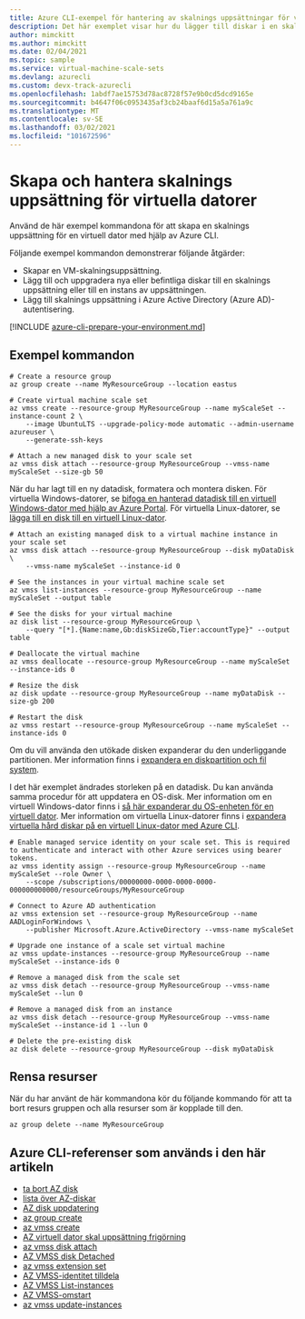 ```yaml
---
title: Azure CLI-exempel för hantering av skalnings uppsättningar för virtuella datorer
description: Det här exemplet visar hur du lägger till diskar i en skalnings uppsättning för virtuella datorer. Du kan uppgradera diskar och lägga till dina virtuella datorer i Azure AD-autentisering.
author: mimckitt
ms.author: mimckitt
ms.date: 02/04/2021
ms.topic: sample
ms.service: virtual-machine-scale-sets
ms.devlang: azurecli
ms.custom: devx-track-azurecli
ms.openlocfilehash: 1abdf7ae15753d78ac8728f57e9b0cd5dcd9165e
ms.sourcegitcommit: b4647f06c0953435af3cb24baaf6d15a5a761a9c
ms.translationtype: MT
ms.contentlocale: sv-SE
ms.lasthandoff: 03/02/2021
ms.locfileid: "101672596"
---
```

# <a name="create-and-manage-virtual-machine-scale-set"></a>Skapa och hantera skalnings uppsättning för virtuella datorer

Använd de här exempel kommandona för att skapa en skalnings uppsättning för en virtuell dator med hjälp av Azure CLI.

Följande exempel kommandon demonstrerar följande åtgärder:

* Skapar en VM-skalningsuppsättning.
* Lägg till och uppgradera nya eller befintliga diskar till en skalnings uppsättning eller till en instans av uppsättningen.
* Lägg till skalnings uppsättning i Azure Active Directory (Azure AD)-autentisering.

[!INCLUDE [azure-cli-prepare-your-environment.md](../../../includes/azure-cli-prepare-your-environment.md)]

## <a name="sample-commands"></a>Exempel kommandon

```azurecli
# Create a resource group
az group create --name MyResourceGroup --location eastus

# Create virtual machine scale set
az vmss create --resource-group MyResourceGroup --name myScaleSet --instance-count 2 \
    --image UbuntuLTS --upgrade-policy-mode automatic --admin-username azureuser \
    --generate-ssh-keys

# Attach a new managed disk to your scale set
az vmss disk attach --resource-group MyResourceGroup --vmss-name myScaleSet --size-gb 50
```

När du har lagt till en ny datadisk, formatera och montera disken. För virtuella Windows-datorer, se [bifoga en hanterad datadisk till en virtuell Windows-dator med hjälp av Azure Portal](../../virtual-machines/windows/attach-managed-disk-portal.md). För virtuella Linux-datorer, se [lägga till en disk till en virtuell Linux-dator](../../virtual-machines/linux/add-disk.md).

```azurecli
# Attach an existing managed disk to a virtual machine instance in your scale set
az vmss disk attach --resource-group MyResourceGroup --disk myDataDisk \
    --vmss-name myScaleSet --instance-id 0

# See the instances in your virtual machine scale set
az vmss list-instances --resource-group MyResourceGroup --name myScaleSet --output table

# See the disks for your virtual machine
az disk list --resource-group MyResourceGroup \
    --query "[*].{Name:name,Gb:diskSizeGb,Tier:accountType}" --output table

# Deallocate the virtual machine
az vmss deallocate --resource-group MyResourceGroup --name myScaleSet --instance-ids 0 

# Resize the disk
az disk update --resource-group MyResourceGroup --name myDataDisk --size-gb 200

# Restart the disk
az vmss restart --resource-group MyResourceGroup --name myScaleSet --instance-ids 0
```

Om du vill använda den utökade disken expanderar du den underliggande partitionen. Mer information finns i [expandera en diskpartition och fil system](../../virtual-machines/linux/expand-disks.md#expand-a-disk-partition-and-filesystem).

I det här exemplet ändrades storleken på en datadisk. Du kan använda samma procedur för att uppdatera en OS-disk. Mer information om en virtuell Windows-dator finns i [så här expanderar du OS-enheten för en virtuell dator](../../virtual-machines/windows/expand-os-disk.md). Mer information om virtuella Linux-datorer finns i [expandera virtuella hård diskar på en virtuell Linux-dator med Azure CLI](../../virtual-machines/linux/expand-disks.md).

```azurecli
# Enable managed service identity on your scale set. This is required to authenticate and interact with other Azure services using bearer tokens.
az vmss identity assign --resource-group MyResourceGroup --name myScaleSet --role Owner \
    --scope /subscriptions/00000000-0000-0000-0000-000000000000/resourceGroups/MyResourceGroup

# Connect to Azure AD authentication
az vmss extension set --resource-group MyResourceGroup --name AADLoginForWindows \
    --publisher Microsoft.Azure.ActiveDirectory --vmss-name myScaleSet

# Upgrade one instance of a scale set virtual machine
az vmss update-instances --resource-group MyResourceGroup --name myScaleSet --instance-ids 0 

# Remove a managed disk from the scale set
az vmss disk detach --resource-group MyResourceGroup --vmss-name myScaleSet --lun 0

# Remove a managed disk from an instance
az vmss disk detach --resource-group MyResourceGroup --vmss-name myScaleSet --instance-id 1 --lun 0

# Delete the pre-existing disk
az disk delete --resource-group MyResourceGroup --disk myDataDisk
```

## <a name="clean-up-resources"></a>Rensa resurser

När du har använt de här kommandona kör du följande kommando för att ta bort resurs gruppen och alla resurser som är kopplade till den.

```azurecli
az group delete --name MyResourceGroup
```

## <a name="azure-cli-references-used-in-this-article"></a>Azure CLI-referenser som används i den här artikeln

* [ta bort AZ disk](/cli/azure/disk#az_disk_delete)
* [lista över AZ-diskar](/cli/azure/disk#az_disk_list)
* [AZ disk uppdatering](/cli/azure/disk#az_disk_update)
* [az group create](/cli/azure/group#az_group_create)
* [az vmss create](/cli/azure/vmss#az_vmss_create)
* [AZ virtuell dator skal uppsättning frigörning](/cli/azure/vmss#az_vmss_deallocate)
* [az vmss disk attach](/cli/azure/vmss/disk#az_vmss_disk_attach)
* [AZ VMSS disk Detached](/cli/azure/vmss/disk#az_vmss_disk_detach)
* [az vmss extension set](/cli/azure/vmss/extension#az_vmss_extension_set)
* [AZ VMSS-identitet tilldela](/cli/azure/vmss/identity#az_vmss_identity_assign)
* [AZ VMSS List-instances](/cli/azure/vmss#az_vmss_list_instances)
* [AZ VMSS-omstart](/cli/azure/vmss#az_vmss_restart)
* [az vmss update-instances](/cli/azure/vmss#az_vmss_update_instances)